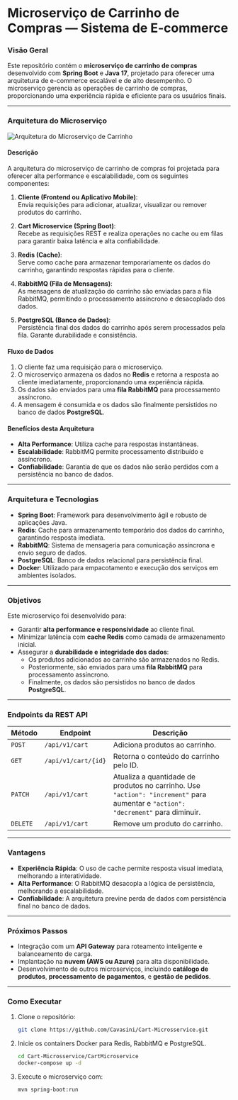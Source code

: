 # Microserviço de Carrinho de Compras — Sistema de E-commerce

### Visão Geral
Este repositório contém o **microserviço de carrinho de compras** desenvolvido com **Spring Boot** e **Java 17**, projetado para oferecer uma arquitetura de e-commerce escalável e de alto desempenho. O microserviço gerencia as operações de carrinho de compras, proporcionando uma experiência rápida e eficiente para os usuários finais.

---
### Arquitetura do Microserviço

![Arquitetura do Microserviço de Carrinho](cart-microservice-architecture.png)

#### Descrição
A arquitetura do microserviço de carrinho de compras foi projetada para oferecer alta performance e escalabilidade, com os seguintes componentes:

1. **Cliente (Frontend ou Aplicativo Mobile)**:  
   Envia requisições para adicionar, atualizar, visualizar ou remover produtos do carrinho.

2. **Cart Microservice (Spring Boot)**:  
   Recebe as requisições REST e realiza operações no cache ou em filas para garantir baixa latência e alta confiabilidade.

3. **Redis (Cache)**:  
   Serve como cache para armazenar temporariamente os dados do carrinho, garantindo respostas rápidas para o cliente.

4. **RabbitMQ (Fila de Mensagens)**:  
   As mensagens de atualização do carrinho são enviadas para a fila RabbitMQ, permitindo o processamento assíncrono e desacoplado dos dados.

5. **PostgreSQL (Banco de Dados)**:  
   Persistência final dos dados do carrinho após serem processados pela fila. Garante durabilidade e consistência.

#### Fluxo de Dados
1. O cliente faz uma requisição para o microserviço.
2. O microserviço armazena os dados no **Redis** e retorna a resposta ao cliente imediatamente, proporcionando uma experiência rápida.
3. Os dados são enviados para uma **fila RabbitMQ** para processamento assíncrono.
4. A mensagem é consumida e os dados são finalmente persistidos no banco de dados **PostgreSQL**.

#### Benefícios desta Arquitetura
- **Alta Performance**: Utiliza cache para respostas instantâneas.
- **Escalabilidade**: RabbitMQ permite processamento distribuído e assíncrono.
- **Confiabilidade**: Garantia de que os dados não serão perdidos com a persistência no banco de dados.


---

### Arquitetura e Tecnologias
- **Spring Boot**: Framework para desenvolvimento ágil e robusto de aplicações Java.
- **Redis**: Cache para armazenamento temporário dos dados do carrinho, garantindo resposta imediata.
- **RabbitMQ**: Sistema de mensageria para comunicação assíncrona e envio seguro de dados.
- **PostgreSQL**: Banco de dados relacional para persistência final.
- **Docker**: Utilizado para empacotamento e execução dos serviços em ambientes isolados.

---

### Objetivos
Este microserviço foi desenvolvido para:
- Garantir **alta performance e responsividade** ao cliente final.
- Minimizar latência com **cache Redis** como camada de armazenamento inicial.
- Assegurar a **durabilidade e integridade dos dados**:
  - Os produtos adicionados ao carrinho são armazenados no Redis.
  - Posteriormente, são enviados para uma **fila RabbitMQ** para processamento assíncrono.
  - Finalmente, os dados são persistidos no banco de dados **PostgreSQL**.

---

### Endpoints da REST API

| Método | Endpoint                     | Descrição                                   |
|--------|------------------------------|---------------------------------------------|
| `POST` | `/api/v1/cart`                | Adiciona produtos ao carrinho.              |
| `GET`  | `/api/v1/cart/{id}`           | Retorna o conteúdo do carrinho pelo ID.     |
| `PATCH`| `/api/v1/cart`                | Atualiza a quantidade de produtos no carrinho. Use `"action": "increment"` para aumentar e `"action": "decrement"` para diminuir. |
| `DELETE` | `/api/v1/cart`              | Remove um produto do carrinho.              |

---

### Vantagens
- **Experiência Rápida**: O uso de cache permite resposta visual imediata, melhorando a interatividade.
- **Alta Performance**: O RabbitMQ desacopla a lógica de persistência, melhorando a escalabilidade.
- **Confiabilidade**: A arquitetura previne perda de dados com persistência final no banco de dados.

---

### Próximos Passos
- Integração com um **API Gateway** para roteamento inteligente e balanceamento de carga.
- Implantação na **nuvem (AWS ou Azure)** para alta disponibilidade.
- Desenvolvimento de outros microserviços, incluindo **catálogo de produtos**, **processamento de pagamentos**, e **gestão de pedidos**.

---

### Como Executar
1. Clone o repositório:
   ```bash
   git clone https://github.com/Cavasini/Cart-Microsservice.git
2. Inicie os containers Docker para Redis, RabbitMQ e PostgreSQL.
      ```bash
    cd Cart-Microsservice/CartMicroservice
    docker-compose up -d
4. Execute o microserviço com:
   ```bash
   mvn spring-boot:run
  

